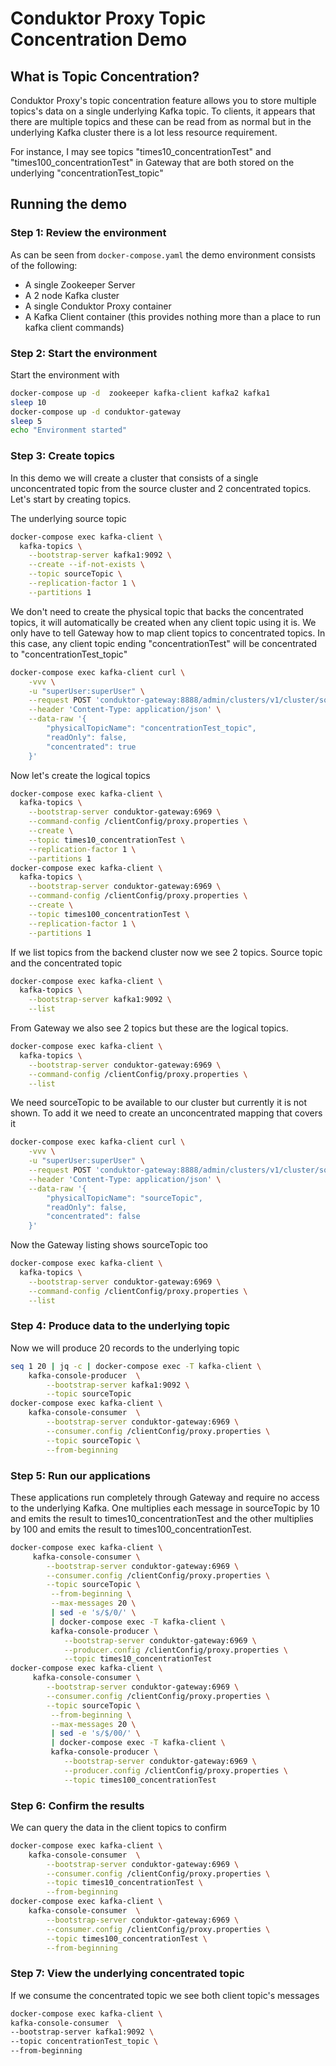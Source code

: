 # Conduktor Proxy Topic Concentration Demo

## What is Topic Concentration?

Conduktor Proxy's topic concentration feature allows you to store multiple topics's data on a single underlying Kafka 
topic. To clients, it appears that there are multiple topics and these can be read from as normal but in the underlying 
Kafka cluster there is a lot less resource requirement.

For instance, I may see topics "times10_concentrationTest" and "times100_concentrationTest" in Gateway that are both stored on the 
underlying "concentrationTest_topic"

## Running the demo

### Step 1: Review the environment

As can be seen from `docker-compose.yaml` the demo environment consists of the following:

* A single Zookeeper Server
* A 2 node Kafka cluster
* A single Conduktor Proxy container
* A Kafka Client container (this provides nothing more than a place to run kafka client commands)

### Step 2: Start the environment

Start the environment with

```bash
docker-compose up -d  zookeeper kafka-client kafka2 kafka1
sleep 10
docker-compose up -d conduktor-gateway
sleep 5
echo "Environment started" 
```

### Step 3: Create topics

In this demo we will create a cluster that consists of a single unconcentrated topic from the source cluster and 2 
concentrated topics. Let's start by creating topics.

The underlying source topic

```bash
docker-compose exec kafka-client \
  kafka-topics \
    --bootstrap-server kafka1:9092 \
    --create --if-not-exists \
    --topic sourceTopic \
    --replication-factor 1 \
    --partitions 1
```

We don't need to create the physical topic that backs the concentrated topics, it will automatically be created when any client 
topic using it is. We only have to tell Gateway how to map client topics to concentrated topics. In this case, any 
client topic ending "concentrationTest" will be concentrated to "concentrationTest_topic"

```bash
docker-compose exec kafka-client curl \
    -vvv \
    -u "superUser:superUser" \
    --request POST 'conduktor-gateway:8888/admin/clusters/v1/cluster/someCluster/topics/.%2AconcentrationTest' \
    --header 'Content-Type: application/json' \
    --data-raw '{
        "physicalTopicName": "concentrationTest_topic",
        "readOnly": false,
        "concentrated": true
    }'
```

Now let's create the logical topics

```bash
docker-compose exec kafka-client \
  kafka-topics \
    --bootstrap-server conduktor-gateway:6969 \
    --command-config /clientConfig/proxy.properties \
    --create \
    --topic times10_concentrationTest \
    --replication-factor 1 \
    --partitions 1
docker-compose exec kafka-client \
  kafka-topics \
    --bootstrap-server conduktor-gateway:6969 \
    --command-config /clientConfig/proxy.properties \
    --create \
    --topic times100_concentrationTest \
    --replication-factor 1 \
    --partitions 1
```

If we list topics from the backend cluster now we see 2 topics. Source topic and the concentrated topic

```bash
docker-compose exec kafka-client \
  kafka-topics \
    --bootstrap-server kafka1:9092 \
    --list
```

From Gateway we also see 2 topics but these are the logical topics.

```bash
docker-compose exec kafka-client \
  kafka-topics \
    --bootstrap-server conduktor-gateway:6969 \
    --command-config /clientConfig/proxy.properties \
    --list
```

We need sourceTopic to be available to our cluster but currently it is not shown. To add it we need to create an 
unconcentrated mapping that covers it

```bash
docker-compose exec kafka-client curl \
    -vvv \
    -u "superUser:superUser" \
    --request POST 'conduktor-gateway:8888/admin/clusters/v1/cluster/someCluster/topics/sourceTopic' \
    --header 'Content-Type: application/json' \
    --data-raw '{
        "physicalTopicName": "sourceTopic",
        "readOnly": false,
        "concentrated": false
    }'
```

Now the Gateway listing shows sourceTopic too

```bash
docker-compose exec kafka-client \
  kafka-topics \
    --bootstrap-server conduktor-gateway:6969 \
    --command-config /clientConfig/proxy.properties \
    --list
```

### Step 4: Produce data to the underlying topic

Now we will produce 20 records to the underlying topic

```bash
seq 1 20 | jq -c | docker-compose exec -T kafka-client \
    kafka-console-producer  \
        --bootstrap-server kafka1:9092 \
        --topic sourceTopic
docker-compose exec kafka-client \
    kafka-console-consumer  \
        --bootstrap-server conduktor-gateway:6969 \
        --consumer.config /clientConfig/proxy.properties \
        --topic sourceTopic \
        --from-beginning 
```

### Step 5: Run our applications

These applications run completely through Gateway and require no access to the underlying Kafka. One multiplies each 
message in sourceTopic by 10 and emits the result to times10_concentrationTest and the other multiplies by 100 and emits the 
result to times100_concentrationTest.

```bash
docker-compose exec kafka-client \
     kafka-console-consumer \
        --bootstrap-server conduktor-gateway:6969 \
        --consumer.config /clientConfig/proxy.properties \
        --topic sourceTopic \
         --from-beginning \
         --max-messages 20 \
         | sed -e 's/$/0/' \
         | docker-compose exec -T kafka-client \
         kafka-console-producer \
            --bootstrap-server conduktor-gateway:6969 \
            --producer.config /clientConfig/proxy.properties \
            --topic times10_concentrationTest 
docker-compose exec kafka-client \
     kafka-console-consumer \
        --bootstrap-server conduktor-gateway:6969 \
        --consumer.config /clientConfig/proxy.properties \
        --topic sourceTopic \
         --from-beginning \
         --max-messages 20 \
         | sed -e 's/$/00/' \
         | docker-compose exec -T kafka-client \
         kafka-console-producer \
            --bootstrap-server conduktor-gateway:6969 \
            --producer.config /clientConfig/proxy.properties \
            --topic times100_concentrationTest 
```


### Step 6: Confirm the results

We can query the data in the client topics to confirm

```bash
docker-compose exec kafka-client \
    kafka-console-consumer  \
        --bootstrap-server conduktor-gateway:6969 \
        --consumer.config /clientConfig/proxy.properties \
        --topic times10_concentrationTest \
        --from-beginning
docker-compose exec kafka-client \
    kafka-console-consumer  \
        --bootstrap-server conduktor-gateway:6969 \
        --consumer.config /clientConfig/proxy.properties \
        --topic times100_concentrationTest \
        --from-beginning
```

### Step 7: View the underlying concentrated topic

If we consume the concentrated topic we see both client topic's messages

```bash
docker-compose exec kafka-client \
kafka-console-consumer  \
--bootstrap-server kafka1:9092 \
--topic concentrationTest_topic \
--from-beginning
```
